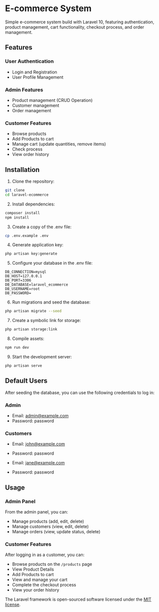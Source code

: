 # E-commerce System
Simple e-commerce system build with Laravel 10, featuring authentication, product management, cart functionality, checkout process, and order management.

## Features

### User Authentication
- Login and  Registration
- User Profile Management

### Admin Features
- Product management (CRUD Operation)
- Customer management
- Order management

### Customer Features
- Browse products
- Add Products to cart
- Manage cart (update quantities, remove items)
- Check process
- View order history

## Installation

1. Clone the repository:
```bash
git clone 
cd laravel-ecommerce
```

2. Install dependencies:
```bash
composer install
npm install
```

3. Create a copy of the .env file:
```bash
cp .env.example .env
```

4. Generate application key:
```bash
php artisan key:generate
```

5. Configure your database in the .env file:
```
DB_CONNECTION=mysql
DB_HOST=127.0.0.1
DB_PORT=3306
DB_DATABASE=laravel_ecommerce
DB_USERNAME=root
DB_PASSWORD=
```

6. Run migrations and seed the database:
```bash
php artisan migrate --seed
```

7. Create a symbolic link for storage:
```bash
php artisan storage:link
```

8. Compile assets:
```bash
npm run dev
```

9. Start the development server:
```bash
php artisan serve
```

## Default Users

After seeding the database, you can use the following credentials to log in:

### Admin
- Email: admin@example.com
- Password: password

### Customers
- Email: john@example.com
- Password: password

- Email: jane@example.com
- Password: password

## Usage

### Admin Panel

From the admin panel, you can:
- Manage products (add, edit, delete)
- Manage customers (view, edit, delete)
- Manage orders (view, update status, delete)

### Customer Features
After logging in as a customer, you can:
- Browse products on the `/products` page
- View Product Details
- Add Products to cart
- View and manage your cart
- Complete the checkout process
- View your order history

The Laravel framework is open-sourced software licensed under the [MIT license](https://opensource.org/licenses/MIT).
